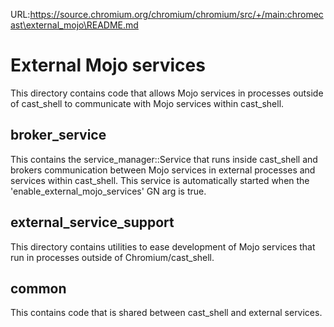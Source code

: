 URL:https://source.chromium.org/chromium/chromium/src/+/main:chromecast\external_mojo\README.md
# External Mojo services

This directory contains code that allows Mojo services in processes outside of
cast_shell to communicate with Mojo services within cast_shell.

## broker_service
This contains the service_manager::Service that runs inside cast_shell and
brokers communication between Mojo services in external processes and services
within cast_shell. This service is automatically started when the
'enable_external_mojo_services' GN arg is true.

## external_service_support
This directory contains utilities to ease development of Mojo services that run
in processes outside of Chromium/cast_shell.

## common
This contains code that is shared between cast_shell and external services.
